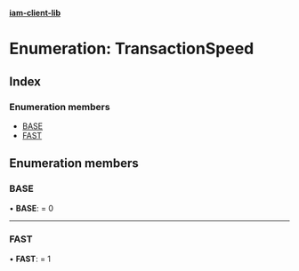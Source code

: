 **[iam-client-lib](../README.md)**

# Enumeration: TransactionSpeed

## Index

### Enumeration members

* [BASE](transactionspeed.md#base)
* [FAST](transactionspeed.md#fast)

## Enumeration members

### BASE

•  **BASE**:  = 0

___

### FAST

•  **FAST**:  = 1
